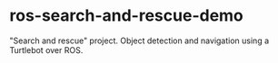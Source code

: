 # ros-search-and-rescue-demo
"Search and rescue" project. Object detection and navigation using a Turtlebot over ROS.
